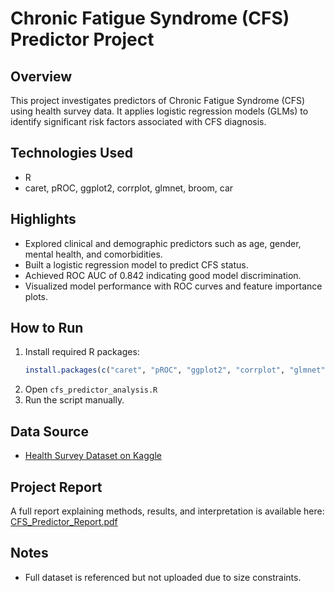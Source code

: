 # Chronic Fatigue Syndrome (CFS) Predictor Project

## Overview
This project investigates predictors of Chronic Fatigue Syndrome (CFS) using health survey data. It applies logistic regression models (GLMs) to identify significant risk factors associated with CFS diagnosis.

## Technologies Used
- R
- caret, pROC, ggplot2, corrplot, glmnet, broom, car

## Highlights
- Explored clinical and demographic predictors such as age, gender, mental health, and comorbidities.
- Built a logistic regression model to predict CFS status.
- Achieved ROC AUC of 0.842 indicating good model discrimination.
- Visualized model performance with ROC curves and feature importance plots.

## How to Run
1. Install required R packages:
    ```R
    install.packages(c("caret", "pROC", "ggplot2", "corrplot", "glmnet", "broom", "car"))
    ```
2. Open `cfs_predictor_analysis.R`
3. Run the script manually.

## Data Source
- [Health Survey Dataset on Kaggle](https://www.kaggle.com/datasets/aradhanahirapara/healthcare-survey)  

## Project Report
A full report explaining methods, results, and interpretation is available here:
[CFS_Predictor_Report.pdf](./CFS_Predictor_Report.pdf)


## Notes
- Full dataset is referenced but not uploaded due to size constraints.
